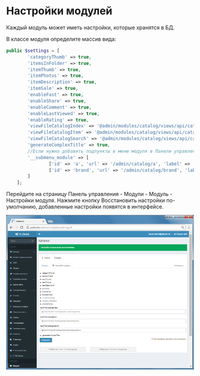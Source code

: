 Настройки модулей
================

Каждый модуль может иметь настройки, которые хранятся в БД.

В классе модуля определите массив вида:

```php
public $settings = [
        'categoryThumb' => true,
        'itemsInFolder' => true,
        'itemThumb' => true,
        'itemPhotos' => true,
        'itemDescription' => true,
        'itemSale' => true,
        'enableFast' => true,
        'enableShare' => true,
        'enableComment' => true,
        'enableLastViewed' => true,
        'enableRating' => true,
        'viewFileCatalogIndex' => '@admin/modules/catalog/views/api/catalog/index',
        'viewFileCatalogItem' => '@admin/modules/catalog/views/api/catalog/item',
        'viewFileCatalogSearch' => '@admin/modules/catalog/views/api/catalog/search',
        'generateComplexTitle' => true,
        //Если нужно добавить подпункты в меню модуля в Панели управления
        '__submenu_module' => [
                ['id' => 'a', 'url' => '/admin/catalog/a', 'label' => 'Категории'],
                ['id' => 'brand', 'url' => '/admin/catalog/brand', 'label' => 'Бренды'],
        ]
    ];
```

Перейдите на страницу Панель управления - Модули - Модуль - Настройки модуля. 
Нажмите кнопку Восстановить настройки по-умолчанию, добавленные настройки появятся в интерфейсе.

![Страница Настройки модуля](images/tech-module-settings.png)
